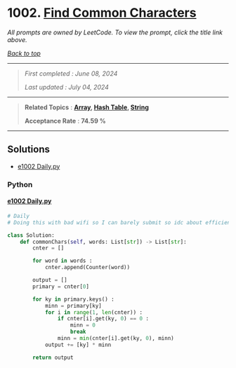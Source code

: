 # 1002. [Find Common Characters](<https://leetcode.com/problems/find-common-characters>)

*All prompts are owned by LeetCode. To view the prompt, click the title link above.*

*[Back to top](<../README.md>)*

------

> *First completed : June 08, 2024*
>
> *Last updated : July 04, 2024*

------

> **Related Topics** : **[Array](<by_topic/Array.md>), [Hash Table](<by_topic/Hash Table.md>), [String](<by_topic/String.md>)**
>
> **Acceptance Rate** : **74.59 %**

------

## Solutions

- [e1002 Daily.py](<../my-submissions/e1002 Daily.py>)
### Python
#### [e1002 Daily.py](<../my-submissions/e1002 Daily.py>)
```Python
# Daily
# Doing this with bad wifi so I can barely submit so idc about efficiency lol

class Solution:
    def commonChars(self, words: List[str]) -> List[str]:
        cnter = []

        for word in words :
            cnter.append(Counter(word))

        output = []
        primary = cnter[0]

        for ky in primary.keys() :
            minn = primary[ky]
            for i in range(1, len(cnter)) :
                if cnter[i].get(ky, 0) == 0 :
                    minn = 0
                    break
                minn = min(cnter[i].get(ky, 0), minn)
            output += [ky] * minn

        return output

```

